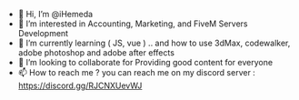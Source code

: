 - 👋 Hi, I’m @iHemeda
- 👀 I’m interested in Accounting, Marketing, and FiveM Servers Development
- 🌱 I’m currently learning ( JS, vue ) .. and how to use 3dMax, codewalker, adobe photoshop and adobe after effects
- 💞️ I’m looking to collaborate for Providing good content for everyone
- 📫 How to reach me ? you can reach me on my discord server : https://discord.gg/RJCNXUevWJ

